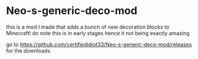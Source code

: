 # Neo-s-generic-deco-mod
this is a mod I made that adds a bunch of new decoration blocks to Minecraft!
do note this is in early stages hence it not being exactly amazing

go to https://github.com/certifiedidiot33/Neo-s-generic-deco-mod/releases for the downloads
